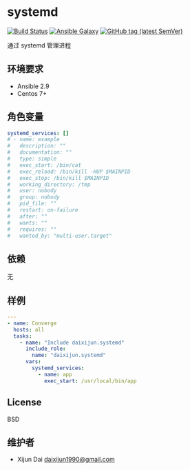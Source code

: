 # systemd

[![Build Status](https://travis-ci.com/daixijun/ansible-role-systemd.svg?branch=master)](https://travis-ci.com/daixijun/ansible-role-systemd)
[![Ansible Galaxy](https://img.shields.io/badge/galaxy-daixijun.systemd-660198.svg?style=flat)](https://galaxy.ansible.com/daixijun/ansible-role-systemd/)
[![GitHub tag (latest SemVer)](https://img.shields.io/github/v/tag/daixijun/ansible-role-systemd?sort=semver)](https://github.com/daixijun/ansible-role-systemd/tags)

通过 systemd 管理进程

## 环境要求

- Ansible 2.9
- Centos 7+

## 角色变量

```yaml
systemd_services: []
# - name: example
#   description: ""
#   documentation: ""
#   type: simple
#   exec_start: /bin/cat
#   exec_reload: /bin/kill -HUP $MAINPID
#   exec_stop: /bin/kill $MAINPID
#   working_directory: /tmp
#   user: nobody
#   group: nobody
#   pid_file: ""
#   restart: on-failure
#   after: ""
#   wants: ""
#   requires: ""
#   wanted_by: "multi-user.target"
```

## 依赖

无

## 样例

```yaml
---
- name: Converge
  hosts: all
  tasks:
    - name: "Include daixijun.systemd"
      include_role:
        name: "daixijun.systemd"
      vars:
        systemd_services:
          - name: app
            exec_start: /usr/local/bin/app

```

## License

BSD

## 维护者

- Xijun Dai <daixijun1990@gmail.com>
